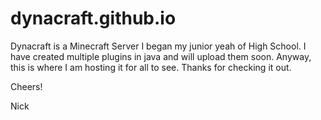 dynacraft.github.io
===================

Dynacraft is a Minecraft Server I began my junior yeah of High School. I have created multiple plugins in java and will upload them soon. Anyway, this is where I am hosting it for all to see. Thanks for checking it out.

Cheers!

Nick
